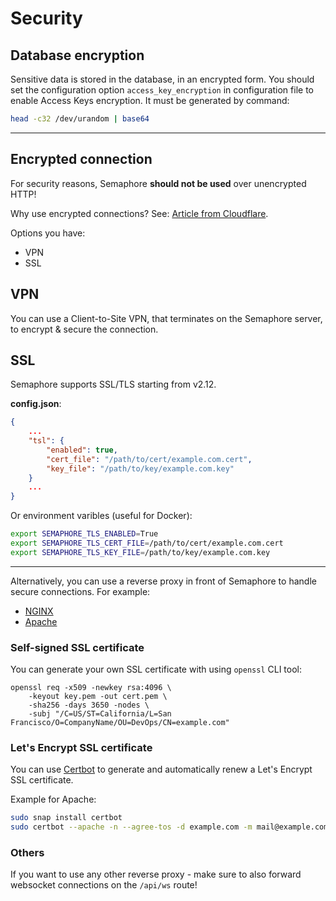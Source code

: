 # Security

## Database encryption

Sensitive data is stored in the database, in an encrypted form. You should set the configuration option `access_key_encryption` in configuration file to enable Access Keys encryption. It must be generated by command:

```bash
head -c32 /dev/urandom | base64
```

----

## Encrypted connection

For security reasons, Semaphore **should not be used** over unencrypted HTTP!

Why use encrypted connections? See: [Article from Cloudflare](https://www.cloudflare.com/learning/ssl/why-use-https/).

Options you have:

* VPN
* SSL


## VPN

You can use a Client-to-Site VPN, that terminates on the Semaphore server, to encrypt & secure the connection.

## SSL

Semaphore supports SSL/TLS starting from v2.12.

**config.json**:
```json
{
    ...
    "tsl": {
        "enabled": true,
        "cert_file": "/path/to/cert/example.com.cert",
        "key_file": "/path/to/key/example.com.key"
    }
    ...
}
```

Or environment varibles (useful for Docker):

```bash
export SEMAPHORE_TLS_ENABLED=True
export SEMAPHORE_TLS_CERT_FILE=/path/to/cert/example.com.cert
export SEMAPHORE_TLS_KEY_FILE=/path/to/key/example.com.key
```

---

Alternatively, you can use a reverse proxy in front of Semaphore to handle secure connections. For example:

* [NGINX](./security/nginx.md)
* [Apache](./security/apache.md)
 

### Self-signed SSL certificate

You can generate your own SSL certificate with using `openssl` CLI tool:

```
openssl req -x509 -newkey rsa:4096 \
    -keyout key.pem -out cert.pem \
    -sha256 -days 3650 -nodes \
    -subj "/C=US/ST=California/L=San Francisco/O=CompanyName/OU=DevOps/CN=example.com"
```

### Let's Encrypt SSL certificate

You can use [Certbot](https://certbot.eff.org/) to generate and automatically renew a Let's Encrypt SSL certificate.

Example for Apache:

```bash
sudo snap install certbot
sudo certbot --apache -n --agree-tos -d example.com -m mail@example.com
```

### Others

If you want to use any other reverse proxy - make sure to also forward websocket connections on the `/api/ws` route!
